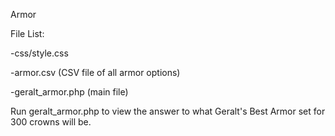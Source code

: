 Armor

File List:

-css/style.css

-armor.csv (CSV file of all armor options)

-geralt_armor.php (main file)

Run geralt_armor.php to view the answer to what Geralt's Best Armor set for 300 crowns will be.
